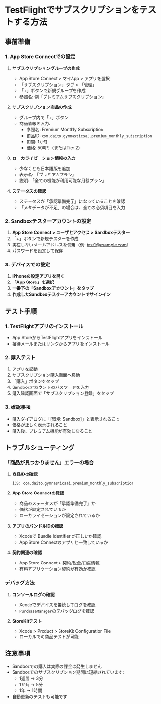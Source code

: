 # TestFlightでサブスクリプションをテストする方法

## 事前準備

### 1. App Store Connectでの設定

1. **サブスクリプショングループの作成**
   - App Store Connect > マイApp > アプリを選択
   - 「サブスクリプション」タブ > 「管理」
   - 「+」ボタンで新規グループを作成
   - 参照名: 例「プレミアムサブスクリプション」

2. **サブスクリプション商品の作成**
   - グループ内で「+」ボタン
   - 商品情報を入力:
     - 参照名: Premium Monthly Subscription
     - 商品ID: `com.daito.gymnasticsai.premium_monthly_subscription`
     - 期間: 1か月
     - 価格: 500円（またはTier 2）

3. **ローカライゼーション情報の入力**
   - 少なくとも日本語版を追加
   - 表示名: 「プレミアムプラン」
   - 説明: 「全ての機能が利用可能な月額プラン」

4. **ステータスの確認**
   - ステータスが「承認準備完了」になっていることを確認
   - 「メタデータが不足」の場合は、全ての必須項目を入力

### 2. Sandboxテスターアカウントの設定

1. **App Store Connect > ユーザとアクセス > Sandboxテスター**
2. 「+」ボタンで新規テスターを作成
3. 実在しないメールアドレスを使用（例: test1@example.com）
4. パスワードを設定して保存

### 3. デバイスでの設定

1. **iPhoneの設定アプリを開く**
2. **「App Store」を選択**
3. **一番下の「Sandboxアカウント」をタップ**
4. **作成したSandboxテスターアカウントでサインイン**

## テスト手順

### 1. TestFlightアプリのインストール
- App StoreからTestFlightアプリをインストール
- 招待メールまたはリンクからアプリをインストール

### 2. 購入テスト
1. アプリを起動
2. サブスクリプション購入画面へ移動
3. 「購入」ボタンをタップ
4. Sandboxアカウントのパスワードを入力
5. 購入確認画面で「サブスクリプション登録」をタップ

### 3. 確認事項
- 購入ダイアログに「[環境: Sandbox]」と表示されること
- 価格が正しく表示されること
- 購入後、プレミアム機能が有効になること

## トラブルシューティング

### 「商品が見つかりません」エラーの場合

1. **商品IDの確認**
   ```
   iOS: com.daito.gymnasticsai.premium_monthly_subscription
   ```

2. **App Store Connectの確認**
   - 商品のステータスが「承認準備完了」か
   - 価格が設定されているか
   - ローカライゼーションが設定されているか

3. **アプリのバンドルIDの確認**
   - Xcodeで Bundle Identifier が正しいか確認
   - App Store Connectのアプリと一致しているか

4. **契約関連の確認**
   - App Store Connect > 契約/税金/口座情報
   - 有料アプリケーション契約が有効か確認

### デバッグ方法

1. **コンソールログの確認**
   - Xcodeでデバイスを接続してログを確認
   - `PurchaseManager`のデバッグログを確認

2. **StoreKitテスト**
   - Xcode > Product > StoreKit Configuration File
   - ローカルでの商品テストが可能

## 注意事項

- Sandboxでの購入は実際の課金は発生しません
- Sandboxでのサブスクリプション期間は短縮されています:
  - 1週間 → 3分
  - 1か月 → 5分
  - 1年 → 1時間
- 自動更新のテストも可能です